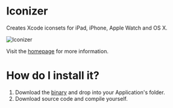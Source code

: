 # Iconizer
Creates Xcode iconsets for iPad, iPhone, Apple Watch and OS X.

![Iconizer](http://behoernchen.github.io/images/Iconizer%20Screenshot.png)

Visit the [homepage](http://behoernchen.github.io/iconizer/) for more information.

# How do I install it?
1. Download the [binary](http://cl.ly/b16w/download/Iconizer_v1.1.0.dmg) and drop into your Application's folder.
2. Download source code and compile yourself.
